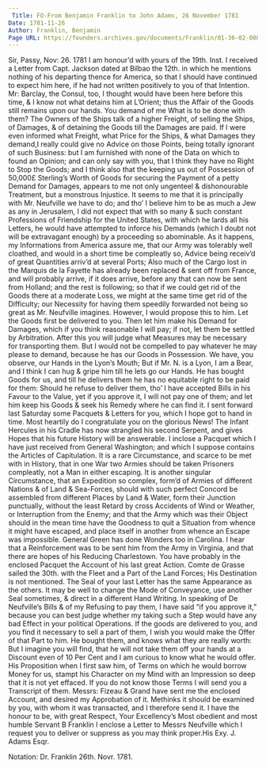 ```yaml
---
 Title: FO-From Benjamin Franklin to John Adams, 26 November 1781
Date: 1781-11-26
Author: Franklin, Benjamin
Page URL: https://founders.archives.gov/documents/Franklin/01-36-02-0086
---
```


Sir,
Passy, Nov: 26. 1781
I am honour’d with yours of the 19th. Inst. I received a Letter from Capt. Jackson dated at Bilbao the 12th. in which he mentions nothing of his departing thence for America, so that I should have continued to expect him here, if he had not written positively to you of that Intention. Mr: Barclay, the Consul, too, I thought would have been here before this time, & I know not what detains him at L’Orient; thus the Affair of the Goods still remains upon our hands. You demand of me What is to be done with them? The Owners of the Ships talk of a higher Freight, of selling the Ships, of Damages, & of detaining the Goods till the Damages are paid. If I were even informed what Freight, what Price for the Ships, & what Damages they demand,I really could give no Advice on those Points, being totally ignorant of such Business: but I am furnished with none of the Data on which to found an Opinion; and can only say with you, that I think they have no Right to Stop the Goods; and I think also that the keeping us out of Possession of 50,000£ Sterling’s Worth of Goods for securing the Payment of a petty Demand for Damages, appears to me not only ungenteel & dishonourable Treatment, but a monstrous Injustice. It seems to me that it is principally with Mr. Neufville we have to do; and tho’ I believe him to be as much a Jew as any in Jerusalem, I did not expect that with so many & such constant Professions of Friendship for the United States, with which he lards all his Letters, he would have attempted to inforce his Demands (which I doubt not will be extravagant enough) by a proceeding so abominable. As it happens, my Informations from America assure me, that our Army was tolerably well cloathed, and would in a short time be compleatly so, Advice being receiv’d of great Quantities arriv’d at several Ports; Also much of the Cargo lost in the Marquis de la Fayette has already been replaced & sent off from France, and will probably arrive, if it does arrive, before any that can now be sent from Holland; and the rest is following; so that if we could get rid of the Goods there at a moderate Loss, we might at the same time get rid of the Difficulty; our Necessity for having them speedily forwarded not being so great as Mr. Neufville imagines. However, I would propose this to him. Let the Goods first be delivered to you. Then let him make his Demand for Damages, which if you think reasonable I will pay; if not, let them be settled by Arbitration. After this you will judge what Measures may be necessary for transporting them. But I would not be compelled to pay whatever he may please to demand, because he has our Goods in Possession. We have, you observe, our Hands in the Lyon’s Mouth; But if Mr. N. is a Lyon, I am a Bear, and I think I can hug & gripe him till he lets go our Hands. He has bought Goods for us, and till he delivers them he has no equitable right to be paid for them: Should he refuse to deliver them, tho’ I have accepted Bills in his Favour to the Value, yet if you approve it, I will not pay one of them; and let him keep his Goods & seek his Remedy where he can find it.
I sent forward last Saturday some Pacquets & Letters for you, which I hope got to hand in time. Most heartily do I congratulate you on the glorious News! The Infant Hercules in his Cradle has now strangled his second Serpent, and gives Hopes that his future History will be answerable. I inclose a Pacquet which I have just received from General Washington; and which I suppose contains the Articles of Capitulation. It is a rare Circumstance, and scarce to be met with in History, that in one War two Armies should be taken Prisoners compleatly, not a Man in either escaping. It is another singular Circumstance, that an Expedition so complex, form’d of Armies of different Nations & of Land & Sea-Forces, should with such perfect Concord be assembled from different Places by Land & Water, form their Junction punctually, without the least Retard by cross Accidents of Wind or Weather, or Interruption from the Enemy; and that the Army which was their Object should in the mean time have the Goodness to quit a Situation from whence it might have escaped, and place itself in another from whence an Escape was impossible.
General Green has done Wonders too in Carolina. I hear that a Reinforcement was to be sent him from the Army in Virginia, and that there are hopes of his Reducing Charlestown. You have probably in the enclosed Pacquet the Account of his last great Action. Comte de Grasse sailed the 30th. with the Fleet and a Part of the Land Forces; His Destination is not mentioned.
The Seal of your last Letter has the same Appearance as the others. It may be well to change the Mode of Conveyance, use another Seal sometimes, & direct in a different Hand Writing.
In speaking of De Neufville’s Bills & of my Refusing to pay them, I have said “if you approve it,” because you can best judge whether my taking such a Step would have any bad Effect in your political Operations. If the goods are delivered to you, and you find it necessary to sell a part of them, I wish you would make the Offer of that Part to him. He bought them, and knows what they are really worth: But I imagine you will find, that he will not take them off your hands at a Discount even of 10 Per Cent and I am curious to know what he would offer. His Proposition when I first saw him, of Terms on which he would borrow Money for us, stampt his Character on my Mind with an Impression so deep that it is not yet effaced. If you do not know those Terms I will send you a Transcript of them.
Messrs: Fizeau & Grand have sent me the enclosed Account, and desired my Approbation of it. Methinks it should be examined by you, with whom it was transacted, and I therefore send it.
I have the honour to be, with great Respect, Your Excellency’s Most obedient and most humble Servant
B Franklin
I enclose a Letter to Messrs Neufville which I request you to deliver or suppress as you may think proper.His Exy. J. Adams Esqr.
 
Notation: Dr. Franklin 26th. Novr. 1781.

